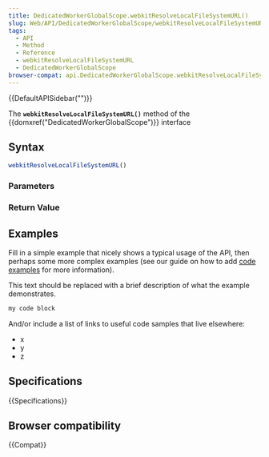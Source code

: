 ```yaml
---
title: DedicatedWorkerGlobalScope.webkitResolveLocalFileSystemURL()
slug: Web/API/DedicatedWorkerGlobalScope/webkitResolveLocalFileSystemURL
tags:
  - API
  - Method
  - Reference
  - webkitResolveLocalFileSystemURL
  - DedicatedWorkerGlobalScope
browser-compat: api.DedicatedWorkerGlobalScope.webkitResolveLocalFileSystemURL
---
```

{{DefaultAPISidebar("")}}

The **`webkitResolveLocalFileSystemURL()`** method of the {{domxref("DedicatedWorkerGlobalScope")}} interface 

## Syntax

```js
webkitResolveLocalFileSystemURL()
```

### Parameters



### Return Value



## Examples

Fill in a simple example that nicely shows a typical usage of the API, then perhaps some more complex examples (see our guide on how to add [code examples](/en-US/docs/MDN/Contribute/Structures/Code_examples) for more information).

This text should be replaced with a brief description of what the example demonstrates.

```js
my code block
```

And/or include a list of links to useful code samples that live elsewhere:

*   x
*   y
*   z

## Specifications

{{Specifications}}

## Browser compatibility

{{Compat}}

